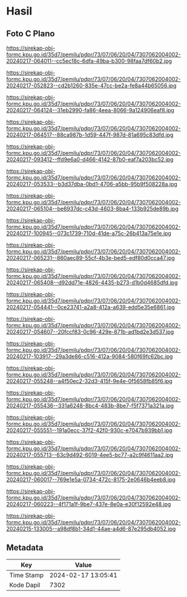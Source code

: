 # Hasil

## Foto C Plano

https://sirekap-obj-formc.kpu.go.id/35d7/pemilu/pdpr/73/07/06/20/04/7307062004002-20240217-064011--cc5ec18c-6dfa-49ba-b300-98faa7df60b2.jpg

https://sirekap-obj-formc.kpu.go.id/35d7/pemilu/pdpr/73/07/06/20/04/7307062004002-20240217-052823--cd2b1260-835e-47cc-be2a-fe8a44b65056.jpg

https://sirekap-obj-formc.kpu.go.id/35d7/pemilu/pdpr/73/07/06/20/04/7307062004002-20240217-064124--31eb2990-fa86-4eea-8066-9a124906eaf8.jpg

https://sirekap-obj-formc.kpu.go.id/35d7/pemilu/pdpr/73/07/06/20/04/7307062004002-20240217-064517--88ca987b-1d59-447f-987d-81a695c83dfd.jpg

https://sirekap-obj-formc.kpu.go.id/35d7/pemilu/pdpr/73/07/06/20/04/7307062004002-20240217-093412--ffd9e6a0-d466-4142-87b0-eaf7a203bc52.jpg

https://sirekap-obj-formc.kpu.go.id/35d7/pemilu/pdpr/73/07/06/20/04/7307062004002-20240217-053533--b3d37dba-0bd1-4706-a5bb-95b9f508228a.jpg

https://sirekap-obj-formc.kpu.go.id/35d7/pemilu/pdpr/73/07/06/20/04/7307062004002-20240217-065104--be6937dc-c43d-4603-8ba4-133b925de89b.jpg

https://sirekap-obj-formc.kpu.go.id/35d7/pemilu/pdpr/73/07/06/20/04/7307062004002-20240217-100945--073c1739-710d-41de-a75c-26b413a75e1e.jpg

https://sirekap-obj-formc.kpu.go.id/35d7/pemilu/pdpr/73/07/06/20/04/7307062004002-20240217-065231--860aec89-55cf-4b3e-bed5-edf80d0cca47.jpg

https://sirekap-obj-formc.kpu.go.id/35d7/pemilu/pdpr/73/07/06/20/04/7307062004002-20240217-065408--d92dd71e-4826-4435-b273-d1b0d4685dfd.jpg

https://sirekap-obj-formc.kpu.go.id/35d7/pemilu/pdpr/73/07/06/20/04/7307062004002-20240217-054441--0ce23741-a2a8-412a-a639-edd5e35e6861.jpg

https://sirekap-obj-formc.kpu.go.id/35d7/pemilu/pdpr/73/07/06/20/04/7307062004002-20240217-054607--20fccf83-0c96-429e-871b-ad1bd2e3d537.jpg

https://sirekap-obj-formc.kpu.go.id/35d7/pemilu/pdpr/73/07/06/20/04/7307062004002-20240217-103917--29a3de86-c516-412a-9084-580f69fc62bc.jpg

https://sirekap-obj-formc.kpu.go.id/35d7/pemilu/pdpr/73/07/06/20/04/7307062004002-20240217-055248--a4f50ec2-32d3-415f-9e4e-0f5658fb85f6.jpg

https://sirekap-obj-formc.kpu.go.id/35d7/pemilu/pdpr/73/07/06/20/04/7307062004002-20240217-055436--331a6248-8bc4-483b-8be7-f5f7371a321a.jpg

https://sirekap-obj-formc.kpu.go.id/35d7/pemilu/pdpr/73/07/06/20/04/7307062004002-20240217-055551--191a0ecc-37f2-42f0-930c-e7047b939bb1.jpg

https://sirekap-obj-formc.kpu.go.id/35d7/pemilu/pdpr/73/07/06/20/04/7307062004002-20240217-055713--63c9d492-6019-4ee5-bc77-a2c9f4611aa2.jpg

https://sirekap-obj-formc.kpu.go.id/35d7/pemilu/pdpr/73/07/06/20/04/7307062004002-20240217-060017--769e1e5a-0734-472c-8175-2e0646b4eeb8.jpg

https://sirekap-obj-formc.kpu.go.id/35d7/pemilu/pdpr/73/07/06/20/04/7307062004002-20240217-060223--4f171a1f-9be7-437e-8e0a-e30f12592e48.jpg

https://sirekap-obj-formc.kpu.go.id/35d7/pemilu/pdpr/73/07/06/20/04/7307062004002-20240215-133005--a98df8b1-34d1-44ae-a4d6-87e295db4052.jpg


## Metadata

| Key        | Value               |
| ---------- | ------------------- |
| Time Stamp | 2024-02-17 13:05:41 |
| Kode Dapil | 7302                |



